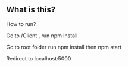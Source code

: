 ## What is this?

How to run?


Go to /Client , run npm install

Go to root folder run npm install then npm start

Redirect to localhost:5000
